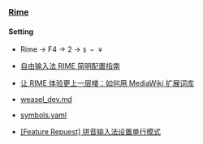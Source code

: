 ### [Rime](https://rime.im/)

#### Setting

- Rime → F4 → 2 → `$ → ￥`

- [自由输入法 RIME 简明配置指南](https://sspai.com/post/84373)
- [让 RIME 体验更上一层楼：如何用 MediaWiki 扩展词库](https://sspai.com/post/90068)
- [weasel_dev.md](https://github.com/expoli/rime-config/blob/ac4bde493fc66325d2228381b71db1e6943cd9c2/weasel_dev.md)
- [symbols.yaml](https://github.com/rime/rime-prelude/blob/master/symbols.yaml)
- [[Feature Repuest] 拼音输入法设置单行模式](https://github.com/fcitx/fcitx5-chinese-addons/issues/3)